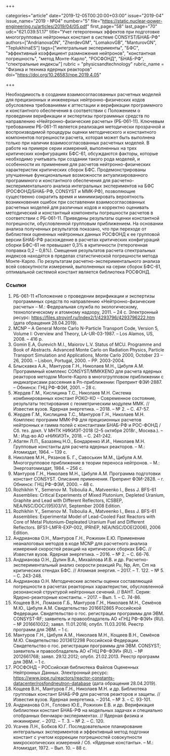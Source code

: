 +++

categories="article"
date="2019-12-05T00:20:00+03:00"
issue="2019-04"
issue_name="2019 - №04"
number="5"
file="https://static.nuclear-power-engineering.ru/articles/2019/04/05.pdf"
first_page="58"
last_page="70"
udc="621.039.51.17"
title="Учет гетерогенных эффектов при подготовке многогрупповых нейтронных констант в системе CONSYST/БНАБ-РФ"
authors=["AndrianovaON", "ZherdevGM", "LomakovGB", "ManturovGN", "TeplukhinaES"]
tags=["интегральные эксперименты", "БФС", "эффективный коэффициент размножения нейтронов", "константная погрешность", "метод Монте-Карло", "РОСФОНД", "БНАБ-РФ", "спектральные индексы"]
rubric = "physicsandtechnology"
rubric_name = "Физика и техника ядерных реакторов"
doi="https://doi.org/10.26583/npe.2019.4.05"

+++

Необходимость в создании взаимосогласованных расчетных моделей для прецизионных и инженерных нейтронно-физических кодов обусловлена требованиями к аттестации и верификации программного и константного обеспечения в соответствии с Положением о проведении верификации и экспертизы программных средств по направлению «Нейтронно-физические расчеты» (РБ-061-11). Ключевым требованием РБ-061-11 является реализация методически прозрачной и воспроизводимой процедуры оценки методического и константного компонентов погрешности расчета, которая может быть выполнена только при наличии взаимосогласованных расчетных моделей. В работе на примере серии измерений, выполненных на трех критических конфигурациях БФС-61, обсуждаются факторы, которые необходимо учитывать при создании такого рода моделей, и особенности их применения для расчетов нейтронно-физических характеристик критических сборок БФС. Продемонстрированы улучшенные функциональные возможности актуализированного программного и константного обеспечения для расчетно-экспериментального анализа интегральных экспериментов на БФС (РОСФОНД/БНАБ-РФ, CONSYST и MMK-РФ), позволяющие существенно сократить время и минимизировать вероятность возникновения ошибок при составлении взаимосогласованных расчетных моделей для различных кодов и корректно оценивать методический и константный компоненты погрешности расчетов в соответствии с РБ-061-11. Приведены результаты оценки константной погрешности, обусловленной групповым приближением. На основании анализа полученных результатов показано, что при переходе от библиотеки оцененных нейтронных данных РОСФОНД к ее групповой версии БНАБ-РФ расхождение в расчетах критических конфигураций сборки БФС-61 не превышает 0,3% в критичности (гетерогенная поправка 0,2 – 0,8%). Смещения результатов расчета спектральных индексов находятся в пределах статистической погрешности метода Монте-Карло. По результатам расчетно-экспериментального анализа всей совокупности измерений, выполненных на серии сборок БФС-61, оптимальной системой констант является библиотека РОСФОНД.

### Ссылки

1. РБ-061-11 «Положение о проведении верификации и экспертизы программных средств по направлению «Нейтронно-физические расчеты» – М.: Федеральная служба по экологическому, технологическому и атомному надзору, 2011. – 24 с. Электронный ресурс: https://files.stroyinf.ru/Index2/1/4293796/4293796222.htm (дата обращения 28.04.2019).
2. MCNP – A General Monte Carlo N-Particle Transport Code, Version 5, Volume I: Overview and Theory, LA-UR-03-1987. – Los Alamos, US, 2008. – 416 p.
3. Gomin E.A, Gurevich M.I., Maiorov L.V. Status of MCU. Programme and Book of Abstracts. Advanced Monte Carlo on Radiation Physics, Particle Transport Simulation and Applications, Monte Carlo 2000, October 23 – 26, 2000. – Lisbon, Portugal, 2000. – PP. 2003-2004.
4. Блыскавка А.А., Мантуров Г.Н., Николаев М.Н., Цибуля А.М. Программный комплекс CONSYST/ММККENO для расчета ядерных реакторов методом Монте-Карло в многогрупповом приближении с индикатрисами рассеяния в Pn-приближении: Препринт ФЭИ-2887. – Обнинск: ГНЦ РФ-ФЭИ, 2001. – 28 с.
5. Жердев Г.М., Кислицина Т.С., Николаев М.Н. Система комбинированных констант РОКО-КО – Современное состояние, результаты тестирования с геометрическим модулем ММК. // Известия вузов. Ядерная энергетика. – 2018. – № 2. – С. 47-57.
6. Жердев Г.М., Кислицина Т.С., Мантуров Г.Н., Николаев М.Н. Комплекс программ ММК-РФ для прецизионных расчетов нейтронных и гамма полей с константами БНАБ-РФ и РОС-ФОНД / Сб. тез. докл. V МНТК НИКИЭТ-2018 (2–5 октября 2018г., Москва.). – М.: Изд-во АО «НИКИЭТ», 2018. – С. 241-242.
7. Абагян Л.П., Базазянц Н.О., Бондаренко И.И., Николаев М.Н. Групповые константы для расчета ядерных реакторов. – М.: Атомиздат, 1964. – 139 с.
8. Николаев М.Н., Рязанов Б. Г., Савоськин М.М., Цибуля А.М. Многогрупповое приближение в теории переноса нейтронов. – М.: Энергоатомиздат, 1984. – 256 с.
9. Мантуров Г.Н., Николаев М.Н., Цибуля А.М. Программа подготовки констант CONSYST. Описание применения. Препринт ФЭИ-2828. – г. Обнинск: ГНЦ РФ-ФЭИ, 2000. – 48 с.
10. Rozhikhin Y., Semenov M. Tsiboulia A., Matveenko I., Bess J. BFS-61 Assemblies: Critical Experiments of Mixed Plutonium, Depleted Uranium, Graphite and Lead with Different Reflectors, ICSBEP, NEA/NSC/DOC/(95)03/VI, September 2008 Edition.
11. Rozhikhin Y., Semenov M. Tsiboulia A., Matveenko I., Bess J. BFS-61 Assemblies: Experimental Model of Lead-Cooled Fast Reactors with Core of Metal Plutonium-Depleated Uranium Fuel and Different Reflectors. BFS1-LMFR-EXP-002, IPRhEP, NEA/NSC/DOE(2006), 2006 Edition.
12. Андрианова О.Н., Мантуров Г.Н., Рожихин Е.Ю. Применение неаналоговых методов в коде MCNP для расчетного анализа измерений скоростей реакций на критических сборках БФС. // Известия вузов. Ядерная энергетика. – 2016. – № 2. – С. 66-76.
13. Андрианова О.Н., Дулин В.А., Михайлова И.В. и др. Расчетно-экспериментальный анализ скорости реакций Pu, Np, Am, Cm на критических стендах БФС. // Атомная энергия. – 2017. – Т. 122. – № 5. – С. 243-248.
14. Андрианова О.Н. Методические аспекты оценки составляющей погрешности в расчетах реакторных характеристик, обусловленной резонансной структурой нейтронных сечений. // ВАНТ. Серия: Ядерно-реакторные константы. – 2017. – Вып. 1. – С. 74-86.
15. Кощеев В.Н., Ломаков Г.Б., Мантуров Г.Н., Николаев М.Н., Семёнов М.Ю., Цибуля А.М. Свидетельство 2016612865 Российской Федерации. Свидетельство о гос. регистрации программы для ЭВМ. CONSYST-RF; заявитель и правообладатель АО «ГНЦ РФ-ФЭИ» (RU). – № 2016610022; заявл. 11.01.2016; опубл. 11.03.2016. Реестр программ для ЭВМ. – 1 с.
16. Мантуров Г.Н., Цибуля А.М., Николаев М.Н., Кощеев В.Н., Семёнов М.Ю. Свидетельство 2013612298 Российской Федерации. Свидетельство о гос. регистрации программы для ЭВМ. CONSYST; заявитель и правообладатель АО «ГНЦ РФ-ФЭИ» (RU). – № 2012661768; заявл. 29.12.2012; опубл. 21.02.2013. Реестр программ для ЭВМ. – 1 с.
17. РОСФОНД – РОСсийская библиотека Файлов Оцененных Нейтронных Данных. Электронный ресурс: https://www.ippe.ru/reactors/reactor-constants-datacenter/rosfondneutron-database (дата обращения 28.04.2019).
18. Кощеев В.Н., Мантуров Г.Н., Николаев М.Н. и др. Библиотека групповых констант БНАБ-РФ для расчетов реакторов и защиты. // Известия вузов. Ядерная энергетика. – 2014. – № 3. – С. 93-101.
19. Андрианова О.Н., Головко Ю.Е., Рожихин Е.В. и др. Верификация библиотеки констант БНАБ-РФ на модельных задачах и специально отобранных бенчмарк-экспериментах. // Ядерная физика и инжиниринг. – 2012. – Т. 3. – № 2. – С. 120.
20. Усачев Л.Н., Бобков Ю.Г. Последовательное планирование интегральных экспериментов и эффективный метод подгонки констант с учетом коррекции погрешностей совокупности микроскопических измерений / Сб. «Ядерные константы». – М.: Атомиздат, 1972. – Вып. 10. – 88 c.